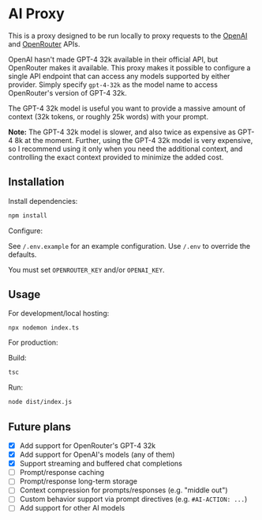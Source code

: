 # AI Proxy

This is a proxy designed to be run locally to proxy requests to the [OpenAI](https://openai.com/) and [OpenRouter](https://openrouter.ai/) APIs.

OpenAI hasn't made GPT-4 32k available in their official API, but OpenRouter makes it available. This proxy makes it possible to configure a single API endpoint that can access any models supported by either provider. Simply specify `gpt-4-32k` as the model name to access OpenRouter's version of GPT-4 32k.

The GPT-4 32k model is useful you want to provide a massive amount of context (32k tokens, or roughly 25k words) with your prompt.

**Note:** The GPT-4 32k model is slower, and also twice as expensive as GPT-4 8k at the moment. Further, using the GPT-4 32k model is very expensive, so I recommend using it only when you need the additional context, and controlling the exact context provided to minimize the added cost.

## Installation

Install dependencies:

```sh
npm install
```

Configure:

See `/.env.example` for an example configuration. Use `/.env` to override the defaults.

You must set `OPENROUTER_KEY` and/or `OPENAI_KEY`.

## Usage

For development/local hosting:

```
npx nodemon index.ts
```

For production:

Build:

```sh
tsc
```

Run:

```sh
node dist/index.js
```

## Future plans

- [x] Add support for OpenRouter's GPT-4 32k
- [x] Add support for OpenAI's models (any of them)
- [x] Support streaming and buffered chat completions
- [ ] Prompt/response caching
- [ ] Prompt/response long-term storage
- [ ] Context compression for prompts/responses (e.g. "middle out")
- [ ] Custom behavior support via prompt directives (e.g. `#AI-ACTION: ...`)
- [ ] Add support for other AI models
